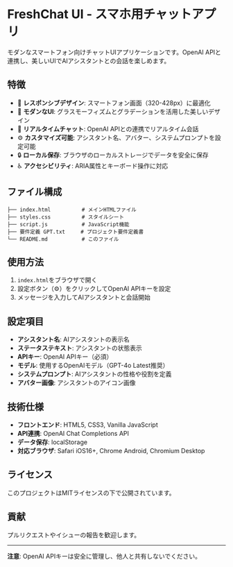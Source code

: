 # FreshChat UI - スマホ用チャットアプリ

モダンなスマートフォン向けチャットUIアプリケーションです。OpenAI APIと連携し、美しいUIでAIアシスタントとの会話を楽しめます。

## 特徴

- 📱 **レスポンシブデザイン**: スマートフォン画面（320-428px）に最適化
- 🎨 **モダンなUI**: グラスモーフィズムとグラデーションを活用した美しいデザイン
- 💬 **リアルタイムチャット**: OpenAI APIとの連携でリアルタイム会話
- ⚙️ **カスタマイズ可能**: アシスタント名、アバター、システムプロンプトを設定可能
- 🔒 **ローカル保存**: ブラウザのローカルストレージでデータを安全に保存
- ♿ **アクセシビリティ**: ARIA属性とキーボード操作に対応

## ファイル構成

```
├── index.html          # メインHTMLファイル
├── styles.css          # スタイルシート
├── script.js           # JavaScript機能
├── 要件定義 GPT.txt     # プロジェクト要件定義書
└── README.md           # このファイル
```

## 使用方法

1. `index.html`をブラウザで開く
2. 設定ボタン（⚙️）をクリックしてOpenAI APIキーを設定
3. メッセージを入力してAIアシスタントと会話開始

## 設定項目

- **アシスタント名**: AIアシスタントの表示名
- **ステータステキスト**: アシスタントの状態表示
- **APIキー**: OpenAI APIキー（必須）
- **モデル**: 使用するOpenAIモデル（GPT-4o Latest推奨）
- **システムプロンプト**: AIアシスタントの性格や役割を定義
- **アバター画像**: アシスタントのアイコン画像

## 技術仕様

- **フロントエンド**: HTML5, CSS3, Vanilla JavaScript
- **API連携**: OpenAI Chat Completions API
- **データ保存**: localStorage
- **対応ブラウザ**: Safari iOS16+, Chrome Android, Chromium Desktop

## ライセンス

このプロジェクトはMITライセンスの下で公開されています。

## 貢献

プルリクエストやイシューの報告を歓迎します。

---

**注意**: OpenAI APIキーは安全に管理し、他人と共有しないでください。
